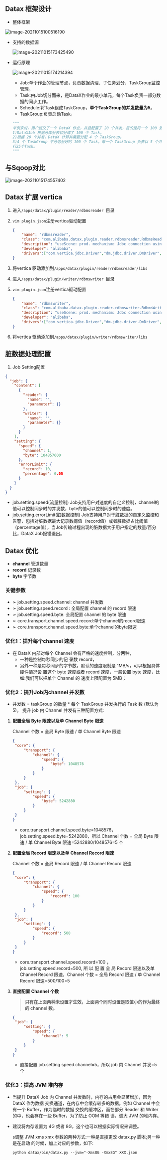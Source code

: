 ## Datax 框架设计

- 整体框架

![image-20211015100516190](https://raw.githubusercontent.com/daniuEvan/pictrues/main/Typora/image-20211015100516190.png) 

- 支持的数据源

  ![image-20211015173425490](https://raw.githubusercontent.com/daniuEvan/pictrues/main/Typora/image-20211015173425490.png)

- 运行原理

  ![image-20211015174214394](https://raw.githubusercontent.com/daniuEvan/pictrues/main/Typora/image-20211015174214394.png)

  - Job:单个作业的管理节点，负责数据清理、子任务划分、TaskGroup监控管理。
  - Task:由Job切分而来，是DataX作业的最小单元，每个Task负责一部分数据的同步工作。 
  - Schedule:将Task组成TaskGroup，**单个TaskGroup的并发数量为5**。
  - TaskGroup:负责启动Task。

  ```python
  """
  举例来说，用户提交了一个 DataX 作业，并且配置了 20 个并发，目的是将一个 100 张 分表的 mysql 数据同步到 odps 里面。 DataX 的调度决策思路是:
  1)DataXJob 根据分库分表切分成了 100 个 Task。
  2)根据 20 个并发，DataX 计算共需要分配 4 个 TaskGroup。
  3)4 个 TaskGroup 平分切分好的 100 个 Task，每一个 TaskGroup 负责以 5 个并发共计运
  行25个Task。
  """
  ```

## 与Sqoop对比

![image-20211015174557402](https://raw.githubusercontent.com/daniuEvan/pictrues/main/Typora/image-20211015174557402.png)

## Datax 扩展 vertica

1. 进入`/apps/datax/plugin/reader/rdbmsreader `目录

2. `vim plugin.json`注册vertica驱动配置

   ```json
   {
       "name": "rdbmsreader",
       "class": "com.alibaba.datax.plugin.reader.rdbmsreader.RdbmsReader",
       "description": "useScene: prod. mechanism: Jdbc connection using the database, execute select sql, retrieve data from the ResultSet. warn: The more you know about the database, the less problems you encounter.",
       "developer": "alibaba",
       "drivers":["com.vertica.jdbc.Driver","dm.jdbc.driver.DmDriver", "com.sybase.jdbc3.jdbc.SybDriver", "com.edb.Driver"]
   }
   ```

3. 将vertica 驱动添加到`/apps/datax/plugin/reader/rdbmsreader/libs`

4. 进入`/apps/datax/plugin/writer/rdbmswriter `目录

5. `vim plugin.json`注册vertica驱动配置

   ```json
   {
       "name": "rdbmswriter",
       "class": "com.alibaba.datax.plugin.reader.rdbmswriter.RdbmsWriter",
       "description": "useScene: prod. mechanism: Jdbc connection using the database, execute select sql, retrieve data from the ResultSet. warn: The more you know about the database, the less problems you encounter.",
       "developer": "alibaba",
       "drivers":["com.vertica.jdbc.Driver","dm.jdbc.driver.DmDriver", "com.sybase.jdbc3.jdbc.SybDriver", "com.edb.Driver"]
   }
   ```

6. 将vertica 驱动添加到`/apps/datax/plugin/writer/rdbmswriter/libs`



## 脏数据处理配置

1. Job Setting配置

```json
{
  "job": {
    "content": [
      {
        "reader": {
          "name": "",
          "parameter": {}
        },
        "writer": {
          "name": "",
          "parameter": {}
        }
      }
    ],
    "setting": {
      "speed": {
        "channel": 1,
        "byte": 104857600
      },
      "errorLimit": {
        "record": 10,
        "percentage": 0.05
      }
    }
  }
}
```

- job.setting.speed(流量控制)
   Job支持用户对速度的自定义控制，channel的值可以控制同步时的并发数，byte的值可以控制同步时的速度。
- job.setting.errorLimit(脏数据控制)
   Job支持用户对于脏数据的自定义监控和告警，包括对脏数据最大记录数阈值（record值）或者脏数据占比阈值（percentage值），当Job传输过程出现的脏数据大于用户指定的数量/百分比，DataX Job报错退出。



## Datax 优化

- **channel** 管道数量
- **record** 记录数
- **byte** 字节数

### 关键参数

- ➢  job.setting.speed.channel: channel 并发数
- ➢  job.setting.speed.record : 全局配置 channel 的 record 限速
- ➢  job.setting.speed.byte: 全局配置 channel 的 byte 限速
- ➢  core.transport.channel.speed.record:单个channel的record限速
- ➢  core.transport.channel.speed.byte:单个channel的byte限速

### 优化1：提升每个channel 速度

- 在 DataX 内部对每个 Channel 会有严格的速度控制，分两种，
  - 一种是控制每秒同步的记 录数 record，
  - 另外一种是每秒同步的字节数，默认的速度限制是 1MB/s，可以根据具体硬件情况设 置这个 byte 速度或者 record 速度，一般设置 byte 速度，比如:我们可以把单个 Channel 的 速度上限配置为 5MB；

### 优化2：提升Job内channel 并发数

- 并发数 = taskGroup 的数量 * 每个 TaskGroup 并发执行的 Task 数 (默认为 5)。 提升 job 内 Channel 并发有三种配置方式:

1. **配置全局** **Byte** **限速以及单** **Channel Byte** **限速**

   Channel 个数 = 全局 Byte 限速 / 单 Channel Byte 限速

   ```json
   {
   	"core": {
   		"transport": {
   			"channel": {
   				"speed": {
   					"byte": 1048576
   				}
   			}
   		} 
   	},
   	"job": {
   		"setting": {
   			"speed": {
   				"byte": 5242880
   			}
   		}
   	}
   }
   ```

   - core.transport.channel.speed.byte=1048576，job.setting.speed.byte=5242880，所以 Channel 个数 = 全局 Byte 限速 / 单 Channel Byte 限速=5242880/1048576=5 个

2. **配置全局** **Record** **限速以及单** **Channel Record** **限速**

   Channel 个数 = 全局 Record 限速 / 单 Channel Record 限速

   ```json
   {
   	"core": {
   		"transport": {
   			"channel": {
   				"speed": {
   					"record": 100
   				}
   			}
   		}
   	},
   	"job": {
   		"setting": {
   			"speed": {
   				"record": 500
   			}
   		}
   	}
   }
   ```

   - core.transport.channel.speed.record=100 ， job.setting.speed.record=500, 所 以 配 置 全 局 Record 限速以及单 Channel Record 限速，Channel 个数 = 全局 Record 限速 / 单 Channel Record 限速=500/100=5

3. **直接配置** **Channel** **个数**

   >**只有在上面两种未设置才生效，上面两个同时设置是取值小的作为最终的 channel 数。**

   ```json
   {
   	"job": {
   		"setting": {
   			"speed": {
   				"channel": 5
   			}
   		}
   	}
   }
   ```

   - 直接配置 job.setting.speed.channel=5，所以 job 内 Channel 并发=5 个

### 优化3：提高 JVM 堆内存

- 当提升 DataX Job 内 Channel 并发数时，内存的占用会显著增加，因为 DataX 作为数据 交换通道，在内存中会缓存较多的数据。例如 Channel 中会有一个 Buffer，作为临时的数据 交换的缓冲区，而在部分 Reader 和 Writer 的中，也会存在一些 Buffer，为了防止 OOM 等错 误，调大 JVM 的堆内存。

- 建议将内存设置为 4G 或者 8G，这个也可以根据实际情况来调整。

  s调整 JVM xms xmx 参数的两种方式:一种是直接更改 datax.py 脚本;另一种是在启动 的时候，加上对应的参数，如下:

  ```python datax/bin/datax.py --jvm="-Xms8G -Xmx8G" XXX.json```
